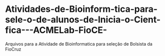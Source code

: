 # Atividades-de-Bioinform-tica-para-sele-o-de-alunos-de-Inicia-o-Cient-fica---ACMELab-FioCE-
Arquivos para a Atividade de Bioinformatica para seleção de Bolsista da FioCruz
